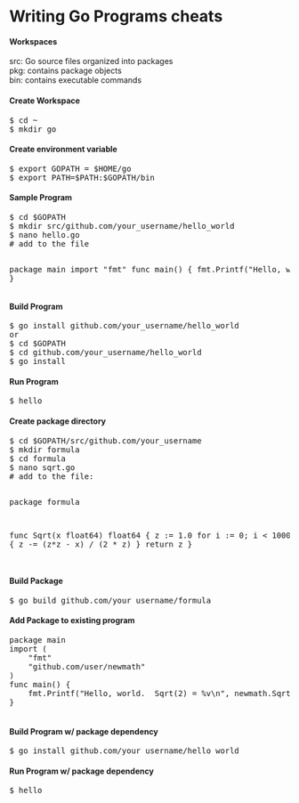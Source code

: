 Writing Go Programs cheats
==========================

<h4>Workspaces</h4>
<p>
src: Go source files organized into packages<br>
pkg: contains package objects<br>
bin: contains executable commands<br>
</p>

<h4>Create Workspace</h4>
<pre>
$ cd ~
$ mkdir go
</pre>

<h4>Create environment variable</h4>
<pre>
$ export GOPATH = $HOME/go
$ export PATH=$PATH:$GOPATH/bin
</pre>

<h4>Sample Program</h4>
<pre>
$ cd $GOPATH
$ mkdir src/github.com/your_username/hello_world
$ nano hello.go
# add to the file

package main
import "fmt"
func main() {
	fmt.Printf("Hello, world.\n")
}
</pre>

<h4>Build Program</h4>
<pre>
$ go install github.com/your_username/hello_world
or
$ cd $GOPATH
$ cd github.com/your_username/hello_world
$ go install
</pre>

<h4>Run Program</h4>
<pre>
$ hello
</pre>


<h4>Create package directory</h4>
<pre>
$ cd $GOPATH/src/github.com/your_username
$ mkdir formula
$ cd formula
$ nano sqrt.go
# add to the file: 

package formula

func Sqrt(x float64) float64 {
	z := 1.0
	for i := 0; i &lt; 1000; i++ {
		z -= (z*z - x) / (2 * z)
	}
	return z
}

</pre>

<h4>Build Package</h4>
<pre>
$ go build github.com/your_username/formula
</pre>

<h4>Add Package to existing program</h4>
<pre>
package main
import (
	"fmt"
	"github.com/user/newmath"
)
func main() {
	fmt.Printf("Hello, world.  Sqrt(2) = %v\n", newmath.Sqrt(2))
}

</pre>

<h4>Build Program w/ package dependency</h4>
<pre>
$ go install github.com/your_username/hello_world
</pre>

<h4>Run Program w/ package dependency</h4>
<pre>
$ hello
</pre>












